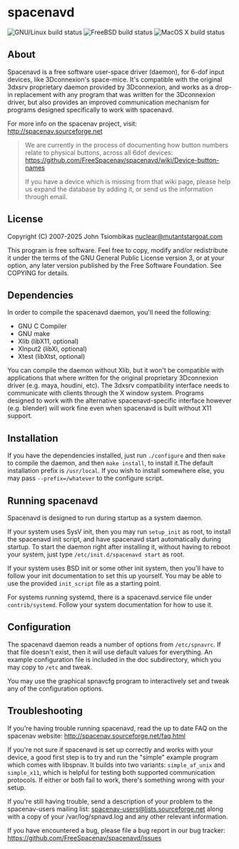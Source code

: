 spacenavd
=========

![GNU/Linux build status](https://github.com/FreeSpacenav/spacenavd/actions/workflows/build_gnulinux.yml/badge.svg)
![FreeBSD build status](https://github.com/FreeSpacenav/spacenavd/actions/workflows/build_freebsd.yml/badge.svg)
![MacOS X build status](https://github.com/FreeSpacenav/spacenavd/actions/workflows/build_macosx.yml/badge.svg)

About
-----
Spacenavd is a free software user-space driver (daemon), for 6-dof input
devices, like 3Dconnexion's space-mice. It's compatible with the original 3dxsrv
proprietary daemon provided by 3Dconnexion, and works as a drop-in replacement
with any program that was written for the 3Dconnexion driver, but also provides
an improved communication mechanism for programs designed specifically to work
with spacenavd.

For more info on the spacenav project, visit: http://spacenav.sourceforge.net

> We are currently in the process of documenting how button numbers relate to
> physical buttons, across all 6dof devices:
> https://github.com/FreeSpacenav/spacenavd/wiki/Device-button-names
>
> If you have a device which is missing from that wiki page, please help us
> expand the database by adding it, or send us the information through email.

License
-------
Copyright (C) 2007-2025 John Tsiombikas <nuclear@mutantstargoat.com>

This program is free software. Feel free to copy, modify and/or redistribute it
under the terms of the GNU General Public License version 3, or at your option,
any later version published by the Free Software Foundation. See COPYING for
details.

Dependencies
------------
In order to compile the spacenavd daemon, you'll need the following:
 - GNU C Compiler
 - GNU make
 - Xlib (libX11, optional)
 - XInput2 (libXi, optional)
 - Xtest (libXtst, optional)

You can compile the daemon without Xlib, but it won't be compatible with
applications that where written for the original proprietary 3Dconnexion driver
(e.g. maya, houdini, etc). The 3dxsrv compatibility interface needs to
communicate with clients through the X window system. Programs designed to work
with the alternative spacenavd-specific interface however (e.g. blender) will
work fine even when spacenavd is built without X11 support.

Installation
------------
If you have the dependencies installed, just run `./configure` and then `make`
to compile the daemon, and then `make install`, to install it.The default
installation prefix is `/usr/local`. If you wish to install somewhere else, you
may pass `--prefix=/whatever` to the configure script.

Running spacenavd
-----------------
Spacenavd is designed to run during startup as a system daemon.

If your system uses SysV init, then you may run `setup_init` as root, to install
the spacenavd init script, and have spacenavd start automatically during
startup. To start the daemon right after installing it, without having to reboot
your system, just type `/etc/init.d/spacenavd start` as root.

If your system uses BSD init or some other init system, then you'll have to
follow your init documentation to set this up yourself. You may be able to
use the provided `init_script` file as a starting point.

For systems running systemd, there is a spacenavd.service file under
`contrib/systemd`. Follow your system documentation for how to use it.

Configuration
-------------
The spacenavd daemon reads a number of options from `/etc/spnavrc`. If
that file doesn't exist, then it will use default values for everything. An
example configuration file is included in the doc subdirectory, which you may
copy to `/etc` and tweak.

You may use the graphical spnavcfg program to interactively set and tweak any
of the configuration options.

Troubleshooting
---------------
If you're having trouble running spacenavd, read the up to date FAQ on the
spacenav website: http://spacenav.sourceforge.net/faq.html

If you're not sure if spacenavd is set up correctly and works with your device,
a good first step is to try and run the "simple" example program which comes
with libspnav. It builds into two variants: `simple_af_unix` and `simple_x11`,
which is helpful for testing both supported communication protocols. If either
or both fail to work, there's something wrong with your setup.

If you're still having trouble, send a description of your problem to the
spacenav-users mailing list: spacenav-users@lists.sourceforge.net along with a
copy of your /var/log/spnavd.log and any other relevant information.

If you have encountered a bug, please file a bug report in our bug tracker:
https://github.com/FreeSpacenav/spacenavd/issues
